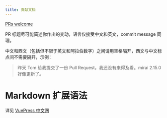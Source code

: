 ```yaml
---
title: 贡献文档
---
```


[PRs welcome](https://github.com/MrXiaoM/mirai-docs/pulls)

PR 标题尽可能简述你作出的变动，语言仅接受中文和英文，commit message 同理。

中文和西文（包括但不限于英文和阿拉伯数字）之间请用空格隔开，西文与中文标点间不需要隔开，示例：  
> 昨天 Tom 给我提交了一份 Pull Request，我还没有来得及看。mirai 2.15.0 好像更新了。

# Markdown 扩展语法

详见 [VuePress 中文网](https://www.vuepress.cn/guide/markdown.html)
